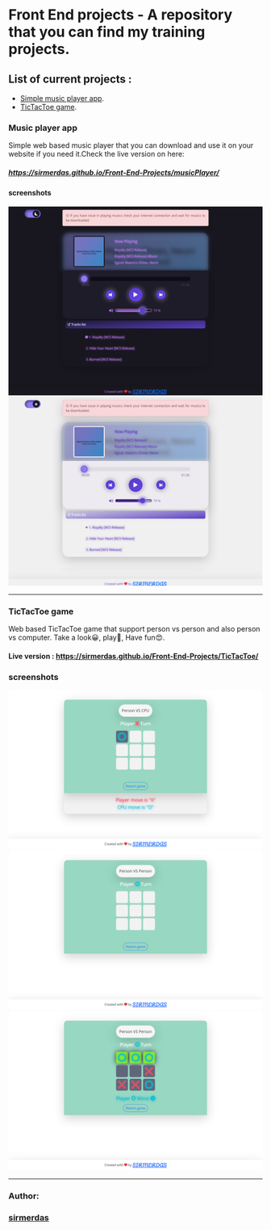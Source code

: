 # Front End projects - A repository that you can find my training projects.

## List of current projects :

- [Simple music player app](#music-player-app).
- [TicTacToe game](#tictactoe-game).

### Music player app

Simple web based music player that you can download and use it on your website if you need it.Check the live version on here:

##### https://sirmerdas.github.io/Front-End-Projects/musicPlayer/

#### screenshots

![1](./musicPlayer/screenshot.png)
![2](./musicPlayer/screenshot-2.png)

---

### TicTacToe game

Web based TicTacToe game that support person vs person and also person vs computer.
Take a look😀, play🤗, Have fun😍.

#### Live version : https://sirmerdas.github.io/Front-End-Projects/TicTacToe/

### screenshots

![1](./TicTacToe/screenshot.png)
![2](./TicTacToe/screenshot-2.png)
![3](./TicTacToe/screenshot-3.png)

---

### Author:

### [sirmerdas](https://sirmerdas.ir)
